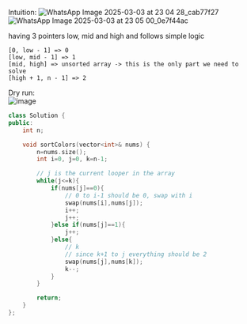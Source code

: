 Intuition: 
![WhatsApp Image 2025-03-03 at 23 04 28_cab77f27](https://github.com/user-attachments/assets/250c490b-f9a3-4e35-b3cd-d31d7f30871d)
![WhatsApp Image 2025-03-03 at 23 05 00_0e7f44ac](https://github.com/user-attachments/assets/37179159-9c38-4b5d-9373-93066b5ba2d3)


having 3 pointers low, mid and high and follows simple logic
​
```
[0, low - 1] => 0
[low, mid - 1] => 1
[mid, high] => unsorted array -> this is the only part we need to solve
[high + 1, n - 1] => 2
```
Dry run:
​  
![image](https://user-images.githubusercontent.com/73538974/248544178-c3ba5fa5-a77b-4166-a2b8-9674acdce7b6.png)
​  
```c++
class Solution {
public:
    int n;

    void sortColors(vector<int>& nums) {
        n=nums.size();
        int i=0, j=0, k=n-1;

        // j is the current looper in the array
        while(j<=k){
            if(nums[j]==0){
                // 0 to i-1 should be 0, swap with i
                swap(nums[i],nums[j]);
                i++;
                j++;
            }else if(nums[j]==1){
                j++;
            }else{
                // k
                // since k+1 to j everything should be 2
                swap(nums[j],nums[k]);
                k--;
            }
        }

        return;
    }
};
```

